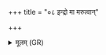 +++
title = "०८ इन्द्रो मा मरुत्वान्"

+++
<details><summary>मूलम् (GR)</summary>

इन्द्रो मा मरुत्वान् एतस्या दिशः (…) ॥
</details>